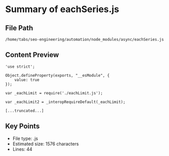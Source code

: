# Summary of eachSeries.js
  
## File Path
`/home/tabs/seo-engineering/automation/node_modules/async/eachSeries.js`

## Content Preview
```
'use strict';

Object.defineProperty(exports, "__esModule", {
    value: true
});

var _eachLimit = require('./eachLimit.js');

var _eachLimit2 = _interopRequireDefault(_eachLimit);

[...truncated...]
```

## Key Points
- File type: .js
- Estimated size: 1576 characters
- Lines: 44

